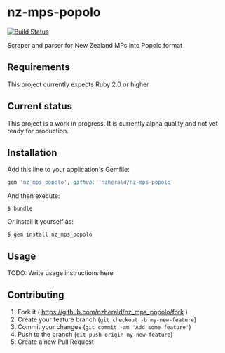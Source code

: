 nz-mps-popolo
=============

[![Build
Status](https://travis-ci.org/nzherald/nz-mps-popolo.svg)](https://travis-ci.org/nzherald/nz-mps-popolo)

Scraper and parser for New Zealand MPs into Popolo format

## Requirements

This project currently expects Ruby 2.0 or higher

## Current status

This project is a work in progress. It is currently alpha quality and
not yet ready for production.


## Installation

Add this line to your application's Gemfile:

```ruby
gem 'nz_mps_popolo', github: 'nzherald/nz-mps-popolo'
```

And then execute:

    $ bundle

Or install it yourself as:

    $ gem install nz_mps_popolo

## Usage

TODO: Write usage instructions here

## Contributing

1. Fork it ( https://github.com/nzherald/nz_mps_popolo/fork )
2. Create your feature branch (`git checkout -b my-new-feature`)
3. Commit your changes (`git commit -am 'Add some feature'`)
4. Push to the branch (`git push origin my-new-feature`)
5. Create a new Pull Request
